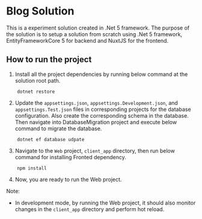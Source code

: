 # Blog Solution
This is a experiment solution created in .Net 5 framework. 
The purpose of the solution is to setup a solution from scratch using .Net 5 framework, EntityFrameworkCore 5 for backend and NuxtJS for the frontend.


## How to run the project
1. Install all the project dependencies by running below command at the solution root path. 
```
    dotnet restore
```

2. Update the `appsettings.json`, `appsettings.Development.json`, and `appsettings.Test.json` files in corresponding projects for the database configuration. Also create the corresponding schema in the database. Then navigate into DatabaseMigration project and execute below command to migrate the database.
```
    dotnet ef database udpate
```

3. Navigate to the `Web` project, `client_app` directory, then run below command for installing Fronted dependency.
```
    npm install 
```

4. Now, you are ready to run the Web project. 

Note:  
* In development mode, by running the Web project, it should also monitor changes in the `client_app` directory and perform hot reload.


